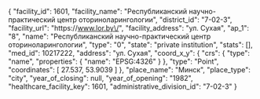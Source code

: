 {
    "facility_id": 1601,
    "facility_name": "Республиканский научно-практический центр оториноларингологии",
    "district_id": "7-02-3",
    "facility_url": "https:\/\/www.lor.by\/",
    "facility_address": "ул. Сухая",
    "ap_1": "8",
    "name": "Республиканский научно-практический центр оториноларингологии",
    "type": "0",
    "state": "private institution",
    "stats": [],
    "med_id": 10217222,
    "address": "ул. Сухая",
    "coord_x_y": {
        "crs": {
            "type": "name",
            "properties": {
                "name": "EPSG:4326"
            }
        },
        "type": "Point",
        "coordinates": [
            27.537,
            53.9039
        ]
    },
    "place_name": "Минск",
    "place_type": "city",
    "year_of_closing": null,
    "year_of_opening": "1982",
    "healthcare_facility_key": 1601,
    "administrative_division_id": "7-02-3"
}